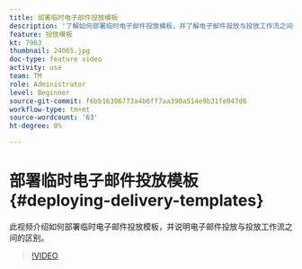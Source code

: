 ```yaml
---
title: 部署临时电子邮件投放模板
description: '了解如何部署临时电子邮件投放模板，并了解电子邮件投放与投放工作流之间的区别。 '
feature: 投放模板
kt: 7963
thumbnail: 24065.jpg
doc-type: feature video
activity: use
team: TM
role: Administrator
level: Beginner
source-git-commit: f6bb16306773a4b6ff7aa390a514e9b31fe047d6
workflow-type: tm+mt
source-wordcount: '63'
ht-degree: 0%

---
```



# 部署临时电子邮件投放模板{#deploying-delivery-templates}

此视频介绍如何部署临时电子邮件投放模板，并说明电子邮件投放与投放工作流之间的区别。

>[!VIDEO](https://video.tv.adobe.com/v/24065?quality=12)
